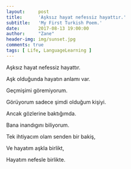 ```yaml
---
layout:     post
title:      'Aşksız hayat nefessiz hayattır.'
subtitle:   'My First Turkish Poem.'
date:       2017-08-13 19:00:00
author:     "Zane"
header-img: img/sunset.jpg
comments: true
tags: [ Life, LanguageLearning ]
---
```


Aşksız hayat nefessiz hayattır. <br>

Aşk olduğunda hayatın anlamı var. <br>

Geçmişimi göremiyorum. <br>

Görüyorum sadece şimdi olduğum kişiyi. <br>

Ancak gözlerine baktığımda.<br>

Bana inandıgını biliyorum. <br>

Tek ihtiyacım olam senden bir bakiş,<br>

Ve hayatım aşkla birlikt,<br>

Hayatım nefesle birlikte. <br>
